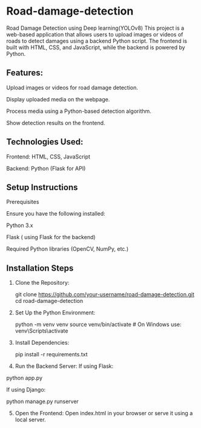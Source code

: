 # Road-damage-detection
Road Damage Detection using Deep learning(YOLOv8)
This project is a web-based application that allows users to upload images or videos of roads to detect damages using a backend Python script. The frontend is built with HTML, CSS, and JavaScript, while the backend is powered by Python.

Features:
---------
Upload images or videos for road damage detection.

Display uploaded media on the webpage.

Process media using a Python-based detection algorithm.

Show detection results on the frontend.

Technologies Used:
------------------
Frontend: HTML, CSS, JavaScript

Backend: Python (Flask for API)

Setup Instructions
------------------
Prerequisites

Ensure you have the following installed:

Python 3.x

Flask ( using Flask for the backend) 

Required Python libraries (OpenCV, NumPy, etc.)

Installation Steps
-------------------
1. Clone the Repository:

   git clone https://github.com/your-username/road-damage-detection.git
   cd road-damage-detection

2. Set Up the Python Environment:

   python -m venv venv
   source venv/bin/activate  # On Windows use: venv\Scripts\activate

3. Install Dependencies:

   pip install -r requirements.txt

4. Run the Backend Server:
   If using Flask:

python app.py

If using Django:

python manage.py runserver

5. Open the Frontend:
   Open index.html in your browser or serve it using a local server.
